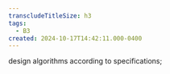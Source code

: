 ```yaml
---
transcludeTitleSize: h3
tags:
  - B3
created: 2024-10-17T14:42:11.000-0400
---
```

design algorithms according to specifications;